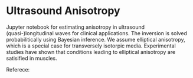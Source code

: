 # Ultrasound Anisotropy

Jupyter notebook for estimating anisotropy in ultrasound (quasi-)longitudinal waves for clinical applications. The inversion is solved probabilitically using Bayesian inference. We assume elliptical anisotropy, which is a special case for transversely isotorpic media. Experimental studies have shown that conditions leading to elliptical anisotropy are satisified in muscles.

Referece:


